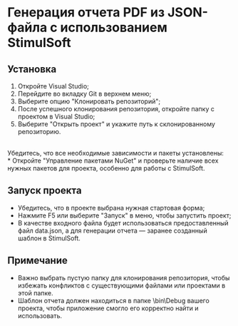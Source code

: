 #  Генерация отчета PDF из JSON-файла с использованием StimulSoft 

## Установка

1. Откройте Visual Studio;
2. Перейдите во вкладку Git в верхнем меню;
3. Выберите опцию "Клонировать репозиторий";
4. После успешного клонирования репозитория, откройте папку с проектом в Visual Studio;
5.  Выберите "Открыть проект" и укажите путь к склонированному репозиторию.
<br>
Убедитесь, что все необходимые зависимости и пакеты установлены: <br>
* Откройте "Управление пакетами NuGet" и проверьте наличие всех нужных пакетов для проекта, особенно для работы с StimulSoft.
  
## Запуск проекта
* Убедитесь, что в проекте выбрана нужная стартовая форма;
* Нажмите F5 или выберите "Запуск" в меню, чтобы запустить проект;
* В качестве входного файла будет использоваться предоставленный файл data.json, а для генерации отчета — заранее созданный шаблон в StimulSoft. 
## Примечание
* Важно выбрать пустую папку для клонирования репозитория, чтобы избежать конфликтов с существующими файлами или проектами в этой папке.
* Шаблон отчета должен находиться в папке \bin\Debug вашего проекта, чтобы приложение смогло его корректно найти и использовать.
